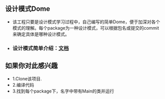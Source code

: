 ## 设计模式Dome
+ 该工程只要是设计模式学习过程中，自己编写的简单Dome，便于加深对各个模式的理解。每个package为一种设计模式，可以根据包名或提交的commit来确定具体是哪种设计模式。
+ ### 设计模式简单介绍：[文档](https://www.jianshu.com/p/6e92c838b7d0)
## 如果你对此感兴趣
+ 1.Clone该项目.
+ 2.编译代码
+ 3.找到每个package下，名字中带有Main的类并运行

